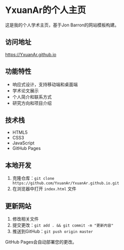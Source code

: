# YxuanAr的个人主页

这是我的个人学术主页，基于Jon Barron的网站模板构建。

## 访问地址
https://YxuanAr.github.io

## 功能特性
- 响应式设计，支持移动端和桌面端
- 学术论文展示
- 个人简介和联系方式
- 研究方向和项目介绍

## 技术栈
- HTML5
- CSS3
- JavaScript
- GitHub Pages

## 本地开发
1. 克隆仓库：`git clone https://github.com/YxuanAr/YxuanAr.github.io.git`
2. 在浏览器中打开 `index.html` 文件

## 更新网站
1. 修改相关文件
2. 提交更改：`git add . && git commit -m "更新内容"`
3. 推送到GitHub：`git push origin master`

GitHub Pages会自动部署您的更改。